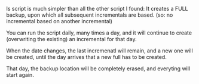 Is script is much simpler than all the other script I found: It creates a FULL backup, upon which all subsequent incrementals are based. (so: no incremental based on another incremental)


You can run the script daily, many times a day, and it will continue to create (overwriting the existing) an incremental for that day.


When the date changes, the last incremenatl will remain, and a new one will be created, until the day arrives that a new full has to be created.


That day, the backup location will be completely erased, and everyting will start again.
